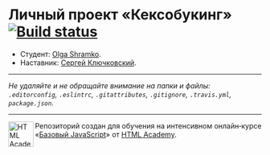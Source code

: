 # Личный проект «Кексобукинг» [![Build status][travis-image]][travis-url]

* Студент: [Olga Shramko](https://up.htmlacademy.ru/javascript/11/user/308519).
* Наставник: [Сергей Ключковский](https://htmlacademy.ru/profile/id44700). 

---

_Не удаляйте и не обращайте внимание на папки и файлы:_<br>
_`.editorconfig`, `.eslintrc`, `.gitattributes`, `.gitignore`, `.travis.yml`, `package.json`._

---

<a href="https://htmlacademy.ru/intensive/javascript"><img align="left" width="50" height="50" title="HTML Academy" src="https://up.htmlacademy.ru/static/img/intensive/javascript/logo-for-github.svg"></a>

Репозиторий создан для обучения на интенсивном онлайн‑курсе «[Базовый JavaScript](https://htmlacademy.ru/intensive/javascript)» от [HTML Academy](https://htmlacademy.ru).

[travis-image]: https://travis-ci.org/htmlacademy-javascript/308519-keksobooking.svg?branch=master
[travis-url]: https://travis-ci.org/htmlacademy-javascript/308519-keksobooking
